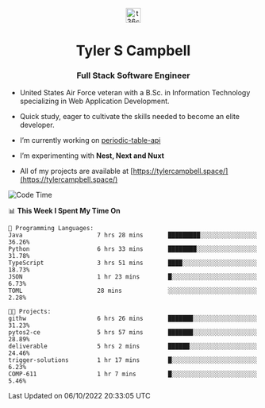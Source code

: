 <p align="center">
<a href="https://www.linkedin.com/in/t36campbell" target="blank"><img align="center" src="https://ik.imagekit.io/t36campbell/Portfolio/linkedin.png.original_m8bbGgPh6.png" alt="t36campbell" height="30" width="30" /></a>
</p>
<h1 align="center">Tyler S Campbell</h1>
<h3 align="center">Full Stack Software Engineer</h3>

* United States Air Force veteran with a B.Sc. in Information Technology specializing in Web Application Development. 

* Quick study, eager to cultivate the skills needed to become an elite developer.

* I’m currently working on [periodic-table-api](https://github.com/t36campbell/periodic-table-api)

* I’m experimenting with **Nest, Next and Nuxt**

* All of my projects are available at [https://tylercampbell.space/](https://tylercampbell.space/)

<!--START_SECTION:waka-->
![Code Time](http://img.shields.io/badge/Code%20Time-1%2C851%20hrs%2034%20mins-blue)

📊 **This Week I Spent My Time On** 

```text
💬 Programming Languages: 
Java                     7 hrs 28 mins       █████████░░░░░░░░░░░░░░░░   36.26% 
Python                   6 hrs 33 mins       ████████░░░░░░░░░░░░░░░░░   31.78% 
TypeScript               3 hrs 51 mins       ████░░░░░░░░░░░░░░░░░░░░░   18.73% 
JSON                     1 hr 23 mins        █░░░░░░░░░░░░░░░░░░░░░░░░   6.73% 
TOML                     28 mins             ░░░░░░░░░░░░░░░░░░░░░░░░░   2.28%

🐱‍💻 Projects: 
githw                    6 hrs 26 mins       ███████░░░░░░░░░░░░░░░░░░   31.23% 
pytos2-ce                5 hrs 57 mins       ███████░░░░░░░░░░░░░░░░░░   28.89% 
deliverable              5 hrs 2 mins        ██████░░░░░░░░░░░░░░░░░░░   24.46% 
trigger-solutions        1 hr 17 mins        █░░░░░░░░░░░░░░░░░░░░░░░░   6.23% 
COMP-611                 1 hr 7 mins         █░░░░░░░░░░░░░░░░░░░░░░░░   5.46%

```


 Last Updated on 06/10/2022 20:33:05 UTC
<!--END_SECTION:waka-->
